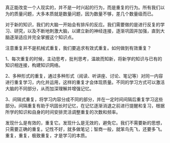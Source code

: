 真正能改变一个人现实的，并不是一时兴起的行为，而是重复的行为。所有我们以为的质量问题，大多本质就是数量问题，因为数量不够，差几个数量级而已。

对于新的知识，我们的大脑一开始会有排斥的反应。我们需要做的是进行反复的学习、研究，以及不断地刺激大脑，以建立新的神经连接，逐渐巩固并加强，直到大脑逐渐适应并完全掌握这个知识点。

注意重复并不是机械式重复，我们要追求有效式重复。如何做到有效重复？

1、每次重复的时候，主动思考，批判思考，温故而知新，将新学的知识与已有的知识相连接，构建知识网络。

2、多种形式的重复，通过多种形式（阅读、听讲座、讨论、笔记等）对同一内容进行重复学习，内化并运用，这样的重复才会体现质量。不同的学习方式可以激活大脑的不同部分，从而加深理解并增强记忆。

3、间隔式重复，将学习内容分成不同的部分，并在一定时间间隔后重复学习这些部分。间隔重复有助于巩固长时记忆，在记忆逐渐消退之前进行提醒和复习，根据所学的知识和自身的时间安排灵活调整重复的次数和频率。

发现什么是有效的，重复它。发现什么是无效的，避免它。我们不需要新的思想，只需要正确的重复。记性不好，就多做笔记；智商一般，就笨鸟先飞，还要多飞。重复，重复，极致重复，才是学习的本质。